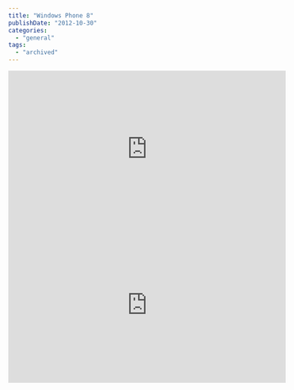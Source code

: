 ```yaml
---
title: "Windows Phone 8"
publishDate: "2012-10-30"
categories: 
  - "general"
tags:
  - "archived"
---
```


<iframe src="https://www.youtube.com/embed/SQZEkXCE_fY?rel=0" frameborder="0" width="560" height="315"></iframe>

 

<iframe width="560" height="315" src="https://www.youtube.com/embed/B9zhklbjw20" frameborder="0" allowfullscreen></iframe>

